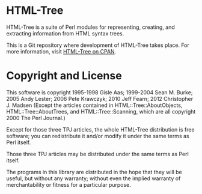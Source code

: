 HTML-Tree
=========

HTML-Tree is a suite of Perl modules for representing, creating, and extracting information from HTML syntax trees.

This is a Git repository where development of HTML-Tree takes place.  For more information, visit [HTML-Tree on CPAN](http://search.cpan.org/dist/HTML-Tree/).



Copyright and License
=====================

This software is copyright 1995-1998 Gisle Aas; 1999-2004 Sean M. Burke; 2005 Andy Lester; 2006 Pete Krawczyk; 2010 Jeff Fearn; 2012 Christopher J. Madsen (Except the articles contained in HTML::Tree::AboutObjects, HTML::Tree::AboutTrees, and HTML::Tree::Scanning, which are all copyright 2000 The Perl Journal.)

Except for those three TPJ articles, the whole HTML-Tree distribution is free software; you can redistribute it and/or modify it under the same terms as Perl itself.

Those three TPJ articles may be distributed under the same terms as Perl itself.

The programs in this library are distributed in the hope that they will be useful, but without any warranty; without even the implied warranty of merchantability or fitness for a particular purpose.
